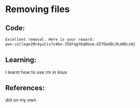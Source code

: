 # Removing files
## Code:
```bash
Excellent removal. Here is your reward:
pwn.college{Mc4yuCis7v4bn-35EFqgtKqRbvm.dZTOwUDL3kzN0czW}
```
## Learning:
 I learnt how to use rm in linux
## References:
 did on my own
